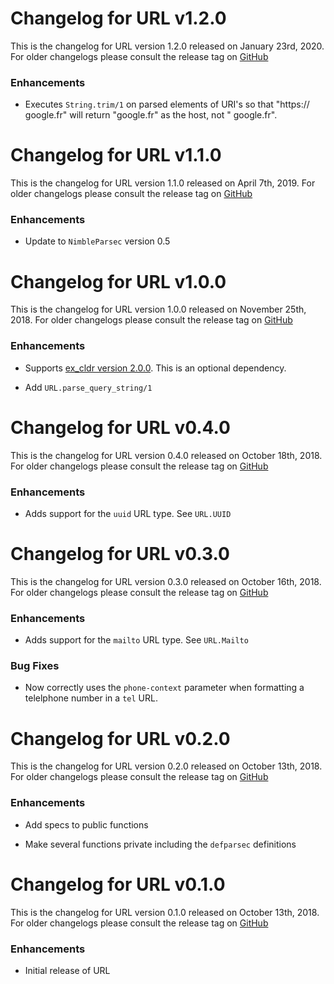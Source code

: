 # Changelog for URL v1.2.0

This is the changelog for URL version 1.2.0 released on January 23rd, 2020.  For older changelogs please consult the release tag on [GitHub](https://github.com/kipcole9/cldr/tags)

### Enhancements

* Executes `String.trim/1` on parsed elements of URI's so that "https://     google.fr" will return "google.fr" as the host, not "    google.fr".

# Changelog for URL v1.1.0

This is the changelog for URL version 1.1.0 released on April 7th, 2019.  For older changelogs please consult the release tag on [GitHub](https://github.com/kipcole9/cldr/tags)

### Enhancements

* Update to `NimbleParsec` version 0.5

# Changelog for URL v1.0.0

This is the changelog for URL version 1.0.0 released on November 25th, 2018.  For older changelogs please consult the release tag on [GitHub](https://github.com/kipcole9/cldr/tags)

### Enhancements

* Supports [ex_cldr version 2.0.0](https://hex.pm/packages/ex_cldr).  This is an optional dependency.

* Add `URL.parse_query_string/1`

# Changelog for URL v0.4.0

This is the changelog for URL version 0.4.0 released on October 18th, 2018.  For older changelogs please consult the release tag on [GitHub](https://github.com/kipcole9/cldr/tags)

### Enhancements

* Adds support for the `uuid` URL type.  See `URL.UUID`

# Changelog for URL v0.3.0

This is the changelog for URL version 0.3.0 released on October 16th, 2018.  For older changelogs please consult the release tag on [GitHub](https://github.com/kipcole9/cldr/tags)

### Enhancements

* Adds support for the `mailto` URL type.  See `URL.Mailto`

### Bug Fixes

* Now correctly uses the `phone-context` parameter when formatting a telelphone number in a `tel` URL.

# Changelog for URL v0.2.0

This is the changelog for URL version 0.2.0 released on October 13th, 2018.  For older changelogs please consult the release tag on [GitHub](https://github.com/kipcole9/cldr/tags)

### Enhancements

* Add specs to public functions

* Make several functions private including the `defparsec` definitions

# Changelog for URL v0.1.0

This is the changelog for URL version 0.1.0 released on October 13th, 2018.  For older changelogs please consult the release tag on [GitHub](https://github.com/kipcole9/cldr/tags)

### Enhancements

* Initial release of URL